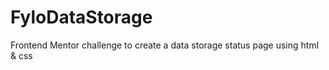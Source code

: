 # FyloDataStorage
Frontend Mentor challenge to create a data storage status page using html &amp; css
